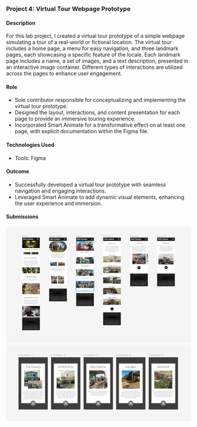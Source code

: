 ### Project 4: Virtual Tour Webpage Prototype

#### Description
For this lab project, I created a virtual tour prototype of a simple webpage simulating a tour of a real-world or fictional location. The virtual tour includes a home page, a menu for easy navigation, and three landmark pages, each showcasing a specific feature of the locale. Each landmark page includes a name, a set of images, and a text description, presented in an interactive image container. Different types of interactions are utilized across the pages to enhance user engagement.

#### Role
- Sole contributor responsible for conceptualizing and implementing the virtual tour prototype.
- Designed the layout, interactions, and content presentation for each page to provide an immersive touring experience.
- Incorporated Smart Animate for a transformative effect on at least one page, with explicit documentation within the Figma file.

#### Technologies Used
- Tools: Figma

#### Outcome
- Successfully developed a virtual tour prototype with seamless navigation and engaging interactions.
- Leveraged Smart Animate to add dynamic visual elements, enhancing the user experience and immersion.

#### Submissions
![Virtual Tour Screenshots](/Project%204:%20Virtual%20Tour%20Prototype/Game%20Virtual%20Tour%201.jpg)
![Virtual Tour UI Fig File](/Project%204:%20Virtual%20Tour%20Prototype/Game%20Virtual%20Tour%202.jpg)